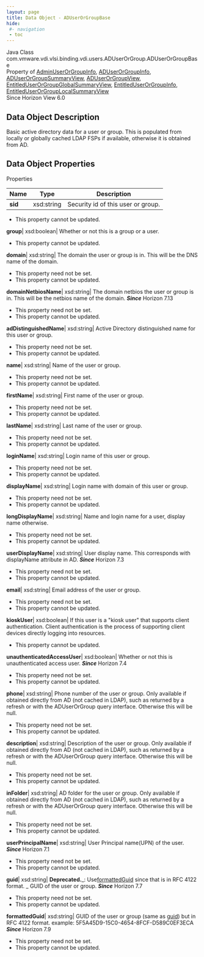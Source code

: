 ```yaml
---
layout: page
title: Data Object - ADUserOrGroupBase
hide:
 #- navigation
 - toc
---
```






Java Class
    com.vmware.vdi.vlsi.binding.vdi.users.ADUserOrGroup.ADUserOrGroupBase  
Property of
     [AdminUserOrGroupInfo](vdi.users.AdminUserOrGroup.AdminUserOrGroupInfo.md#field_detail), [ADUserOrGroupInfo](vdi.users.ADUserOrGroup.ADUserOrGroupInfo.md#field_detail), [ADUserOrGroupSummaryView](vdi.users.ADUserOrGroup.ADUserOrGroupSummaryView.md#field_detail), [ADUserOrGroupView](vdi.users.ADUserOrGroup.ADUserOrGroupView.md#field_detail), [EntitledUserOrGroupGlobalSummaryView](vdi.users.EntitledUserOrGroup.EntitledUserOrGroupGlobalSummaryView.md#field_detail), [EntitledUserOrGroupInfo](vdi.users.EntitledUserOrGroup.EntitledUserOrGroupInfo.md#field_detail), [EntitledUserOrGroupLocalSummaryView](vdi.users.EntitledUserOrGroup.EntitledUserOrGroupLocalSummaryView.md#field_detail)  
Since 
    Horizon View 6.0

## Data Object Description 

Basic active directory data for a user or group. This is populated from locally or globally cached LDAP FSPs if available, otherwise it is obtained from AD. 

## Data Object Properties

Properties

Name |  Type |  Description   
---|---|---  
**sid**|  xsd:string|  Security id of this user or group.   


* This property cannot be updated.

  
**group**|  xsd:boolean|  Whether or not this is a group or a user.   


* This property cannot be updated.

  
**domain**|  xsd:string|  The domain the user or group is in. This will be the DNS name of the domain.   


* This property need not be set.
* This property cannot be updated.

  
**domainNetbiosName**|  xsd:string|  The domain netbios the user or group is in. This will be the netbios name of the domain.  **_Since_** Horizon 7.13  


* This property need not be set.
* This property cannot be updated.

  
**adDistinguishedName**|  xsd:string|  Active Directory distinguished name for this user or group.   


* This property need not be set.
* This property cannot be updated.

  
**name**|  xsd:string|  Name of the user or group.   


* This property need not be set.
* This property cannot be updated.

  
**firstName**|  xsd:string|  First name of the user or group.   


* This property need not be set.
* This property cannot be updated.

  
**lastName**|  xsd:string|  Last name of the user or group.   


* This property need not be set.
* This property cannot be updated.

  
**loginName**|  xsd:string|  Login name of this user or group.   


* This property need not be set.
* This property cannot be updated.

  
**displayName**|  xsd:string|  Login name with domain of this user or group.   


* This property need not be set.
* This property cannot be updated.

  
**longDisplayName**|  xsd:string|  Name and login name for a user, display name otherwise.   


* This property need not be set.
* This property cannot be updated.

  
**userDisplayName**|  xsd:string|  User display name. This corresponds with displayName attribute in AD.  **_Since_** Horizon 7.3  


* This property need not be set.
* This property cannot be updated.

  
**email**|  xsd:string|  Email address of the user or group.   


* This property need not be set.
* This property cannot be updated.

  
**kioskUser**|  xsd:boolean|  If this user is a "kiosk user" that supports client authentication. Client authentication is the process of supporting client devices directly logging into resources.   


* This property cannot be updated.

  
**unauthenticatedAccessUser**|  xsd:boolean|  Whether or not this is unauthenticated access user.  **_Since_** Horizon 7.4  


* This property need not be set.
* This property cannot be updated.

  
**phone**|  xsd:string|  Phone number of the user or group. Only available if obtained directly from AD (not cached in LDAP), such as returned by a refresh or with the ADUserOrGroup query interface. Otherwise this will be null.   


* This property need not be set.
* This property cannot be updated.

  
**description**|  xsd:string|  Description of the user or group. Only available if obtained directly from AD (not cached in LDAP), such as returned by a refresh or with the ADUserOrGroup query interface. Otherwise this will be null.   


* This property need not be set.
* This property cannot be updated.

  
**inFolder**|  xsd:string|  AD folder for the user or group. Only available if obtained directly from AD (not cached in LDAP), such as returned by a refresh or with the ADUserOrGroup query interface. Otherwise this will be null.   


* This property need not be set.
* This property cannot be updated.

  
**userPrincipalName**|  xsd:string|  User Principal name(UPN) of the user.  **_Since_** Horizon 7.1  


* This property need not be set.
* This property cannot be updated.

  
**guid**|  xsd:string| **Deprecated.**_: Use[formattedGuid](vdi.users.ADUserOrGroup.ADUserOrGroupBase.md#formattedGuid) since that is in RFC 4122 format. _ GUID of the user or group.  **_Since_** Horizon 7.7  


* This property need not be set.
* This property cannot be updated.

  
**formattedGuid**|  xsd:string|  GUID of the user or group (same as [guid](vdi.users.ADUserOrGroup.ADUserOrGroupBase.md#guid)) but in RFC 4122 format. example: 5F5A45D9-15C0-4654-8FCF-D589C0EF3ECA  **_Since_** Horizon 7.9  


* This property need not be set.
* This property cannot be updated.

  
  
  
 
  
  

